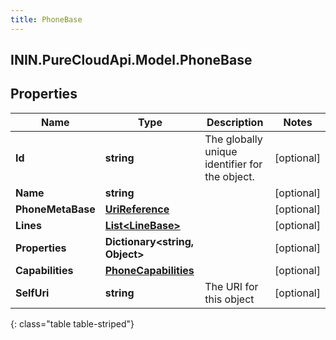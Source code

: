 ```yaml
---
title: PhoneBase
---
```

## ININ.PureCloudApi.Model.PhoneBase

## Properties

|Name | Type | Description | Notes|
|------------ | ------------- | ------------- | -------------|
| **Id** | **string** | The globally unique identifier for the object. | [optional] |
| **Name** | **string** |  | [optional] |
| **PhoneMetaBase** | [**UriReference**](UriReference.html) |  | [optional] |
| **Lines** | [**List&lt;LineBase&gt;**](LineBase.html) |  | [optional] |
| **Properties** | **Dictionary&lt;string, Object&gt;** |  | [optional] |
| **Capabilities** | [**PhoneCapabilities**](PhoneCapabilities.html) |  | [optional] |
| **SelfUri** | **string** | The URI for this object | [optional] |
{: class="table table-striped"}


